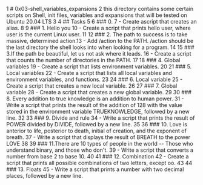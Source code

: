 1 # 0x03-shell_variables_expansions
2 this directory contains some certain scripts on Shell, init files, variables and expansions that will be tested on Ubuntu 20.04 LTS
3
4 ## Tasks
5
6 ### 0. <o>
7 - Create ascript that creates an alias.
8
9 ### 1. Hello you
10 - Create a script that prints hello user, where user is the current Linux user.
11
12 ### 2. The path to success is to take massive, determined action.13 - Add /action to the PATH. /action should be the last directory the shell looks into when looking for a program.
14
15 ### 3.If the path be beautiful, let us not ask where it leads.
16 - Create a script that counts the number of directories in the PATH.
17
18 ### 4. Global variables
19 - Create a script that lists environment variables.
20
21 ### 5. Local variables
22 - Create a script that lists all local variables and environment variables, and functions.
23
24 ### 6. Local variable
25 - Create a script that creates a new local variable.
26
27 ### 7. Global variable
28 - Create a script that creates a new global variable.
29
30 ### 8. Every addition to true knowledge is an addition to human power.
31 - Write a script that prints the result of the addition of 128 with the value stored in the environment variable TRUEKNOWLEDGE, followed by a new line.
32
33 ### 9. Divide and rule
34 - Write a script that prints the result of POWER divided by DIVIDE, followed by a new line.
35
36 ### 10.  Love is anterior to life, posterior to death, initial of creation, and the exponent of breath.
37 - Write a script that displays the result of BREATH to the power LOVE
38
39 ### 11.There are 10 types of people in the world -- Those who understand binary, and those who don't.
39 - Write a script that converts a number from base 2 to base 10.
40
41 ### 12. Combination
42 - Create a script that prints all possible combinations of two letters, except oo.
43
44 ### 13. Floats
45 - Write a script that prints a number with two decimal places, followed by a new line.
